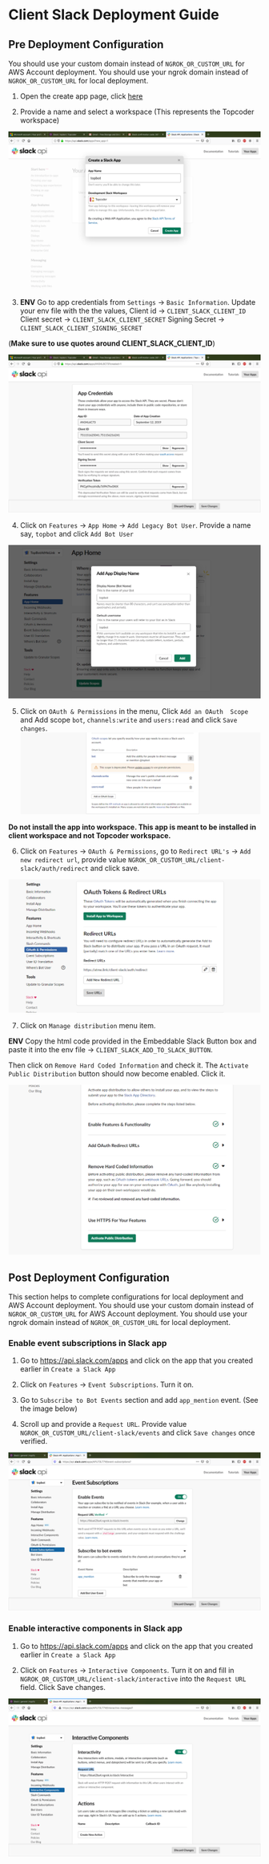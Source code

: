 # Client Slack Deployment Guide

## Pre Deployment Configuration
You should use your custom domain instead of `NGROK_OR_CUSTOM_URL` for AWS Account deployment.
You should use your ngrok domain instead of `NGROK_OR_CUSTOM_URL` for local deployment.

1. Open the create app page, click [here](https://api.slack.com/apps?new_classic_app=1)

2. Provide a name and select a workspace (This represents the Topcoder workspace)

![](../images/create_app.png)

3. **ENV** Go to app credentials from `Settings` -> `Basic Information`.
Update your env file with the the values,
Client id -> `CLIENT_SLACK_CLIENT_ID`
Client secret -> `CLIENT_SLACK_CLIENT_SECRET`
Signing Secret -> `CLIENT_SLACK_CLIENT_SIGNING_SECRET`

(**Make sure to use quotes around CLIENT_SLACK_CLIENT_ID**)

![](../images/credentials.png)

4. Click on `Features` -> `App Home` -> `Add Legacy Bot User`. Provide a name say, `topbot` and click `Add Bot User`

![](../images/tc_slack_add_top_bot.png)

5. Click on `OAuth & Permissions` in the menu, Click `Add an OAuth  Scope` and Add scope `bot`, `channels:write` and `users:read` and click `Save changes`.
![](../images/client_scopes.png)

**Do not install the app into workspace. This app is meant to be installed in client workspace and not Topcoder workspace.**

6. Click on `Features` -> `OAuth & Permissions`, go to `Redirect URL's` -> `Add new redirect url`, provide value
`NGROK_OR_CUSTOM_URL/client-slack/auth/redirect` and click save.

![](../images/redirect_url.png)

7. Click on `Manage distribution` menu item.

**ENV** Copy the html code provided in the Embeddable Slack Button box and paste it into
the env file -> `CLIENT_SLACK_ADD_TO_SLACK_BUTTON`.

Then click on `Remove Hard Coded Information` and check it. The `Activate Public Distribution` button should now become enabled. Click it.

![](../images/client_activate.png)


## Post Deployment Configuration
This section helps to complete configurations for local deployment and AWS Account deployment.
You should use your custom domain instead of `NGROK_OR_CUSTOM_URL` for AWS Account deployment.
You should use your ngrok domain instead of `NGROK_OR_CUSTOM_URL` for local deployment.

### Enable event subscriptions in Slack app

1. Go to https://api.slack.com/apps and click on the app that you created earlier in `Create a Slack App`

2. Click on `Features` -> `Event Subscriptions`. Turn it on.

3. Go to `Subscribe to Bot Events` section and add `app_mention` event. (See the image below)

4. Scroll up and provide a `Request URL`. Provide value `NGROK_OR_CUSTOM_URL/client-slack/events` and click `Save changes` once verified.

![](../images/events.png)

### Enable interactive components in Slack app

1. Go to https://api.slack.com/apps and click on the app that you created earlier in `Create a Slack App`

2. Click on `Features` -> `Interactive Components`. Turn it on and fill in `NGROK_OR_CUSTOM_URL/client-slack/interactive` into the `Request URL` field. Click Save changes.

![](../images/interactive.png)
